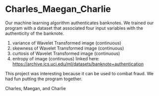 # Charles_Maegan_Charlie


Our machine learning algorithm authenticates banknotes.
We trained our program with a dataset that associated four input variables with the authenticity of the banknote.
1. variance of Wavelet Transformed image (continuous)
2. skewness of Wavelet Transformed image (continuous)
3. curtosis of Wavelet Transformed image (continuous)
4. entropy of image (continuous)
linked here: https://archive.ics.uci.edu/ml/datasets/banknote+authentication

This project was interesting because it can be used to combat fraud.
We had fun putting the program together.

Charles, Maegan, and Charlie
